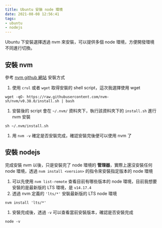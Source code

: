 ```yaml
---
title: Ubuntu 安裝 node 環境
date: 2021-08-08 12:56:41
tags:
- ubuntu
- nodejs
---
```


Ubuntu 下安裝選擇透過 nvm 來安裝，可以提供多個 node 環境，方便開發環境不同進行切換。

## 安裝 nvm

參考 [nvm github 網站](https://github.com/nvm-sh/nvm#install--update-script) 安裝方式

1. 使用 `crul` 或者 `wget` 取得安裝的 shell script，這次我選擇使用 wget
  ```shell
  wget -qO- https://raw.githubusercontent.com/nvm-sh/nvm/v0.38.0/install.sh | bash
  ```
1. 安裝後的 script 會在 `~/.nvm/` 資料夾下，執行該資料夾下的 `install.sh` 進行 nvm 安裝
  ```shell
  sh ~/.nvm/install.sh
  ```
1. 用 `nvm -v` 確定是否安裝完成，確認安裝完後便可以使用 nvm 了

## 安裝 nodejs

完成安裝 nvm 以後，只是安裝完了 node 環境的 **管理器**，實際上還沒安裝任何 node 環境，透過 `nvm install <version>` 的指令來安裝指定版本的 node 環境

1. 可以先使用 `nvm list-remote` 查看目前有哪些版本的 node 環境，目前我想要安裝的是最新版的 LTS 環境，是 `v14.17.4`
1. 透過 nvm 定義的 `'lts/*'` 安裝最新版的 LTS node 環境
  ```shell
  nvm install 'lts/*'
  ```
1. 安裝完成後，透過 `-v` 可以查看當前安裝版本，確認是否安裝完成
  ```shell
  node -v
  ```
